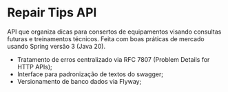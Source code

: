 # Repair Tips API

API que organiza dicas para consertos de equipamentos visando consultas futuras e treinamentos técnicos.
Feita com boas práticas de mercado usando Spring versão 3 (Java 20).

- Tratamento de erros centralizado via RFC 7807 (Problem Details for HTTP APIs);
- Interface para padronização de textos do swagger;
- Versionamento de banco dados via Flyway;
